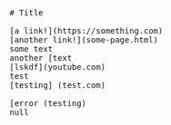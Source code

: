 <pre>
# Title

[a link!](https://something.com)
[another link!](some-page.html)
some text
another [text
[lskdf](youtube.com)
test
[testing] (test.com)

[error (testing)
null
</pre>